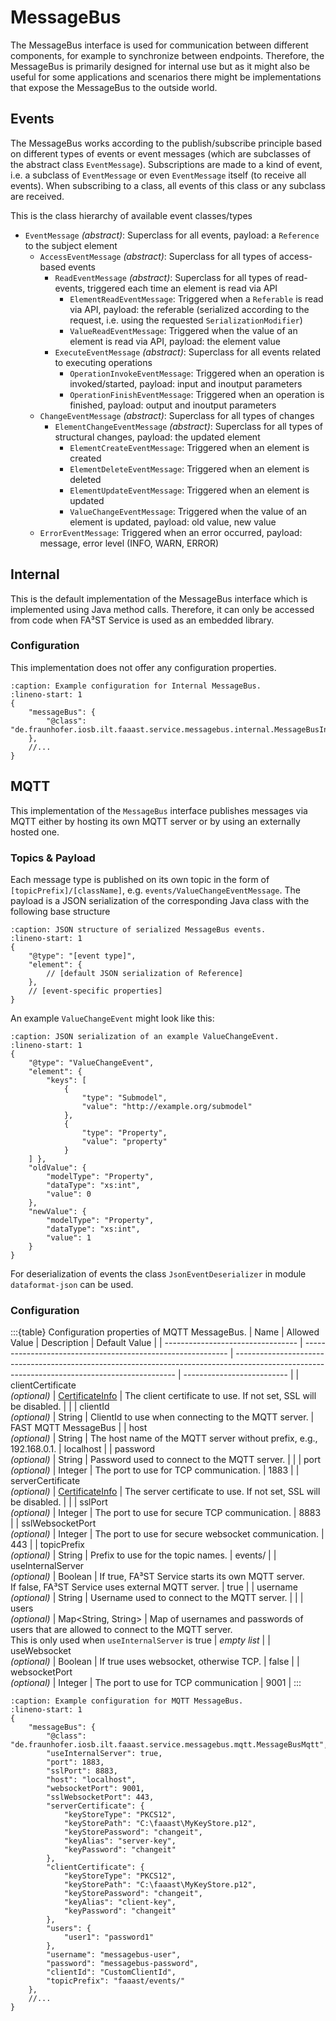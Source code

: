 # MessageBus

The MessageBus interface is used for communication between different components, for example to synchronize between endpoints.
Therefore, the MessageBus is primarily designed for internal use but as it might also be useful for some applications and scenarios there might be implementations that expose the MessageBus to the outside world.

## Events

The MessageBus works according to the publish/subscribe principle based on different types of events or event messages (which are subclasses of the abstract class `EventMessage`).
Subscriptions are made to a kind of event, i.e. a subclass of `EventMessage` or even `EventMessage` itself (to receive all events).
When subscribing to a class, all events of this class or any subclass are received.

This is the class hierarchy of available event classes/types

- `EventMessage` *(abstract)*:						Superclass for all events, payload: a `Reference` to the subject element
	- `AccessEventMessage` *(abstract)*:			Superclass for all types of access-based events
		- `ReadEventMessage` *(abstract)*:			Superclass for all types of read-events, triggered each time an element is read via API
			- `ElementReadEventMessage`:			Triggered when a `Referable` is read via API, payload: the referable (serialized according to the request, i.e. using the requested `SerializationModifier`)
			- `ValueReadEventMessage`:				Triggered when the value of an element is read via API, payload: the element value
		- `ExecuteEventMessage` *(abstract)*:		Superclass for all events related to executing operations
			- `OperationInvokeEventMessage`:		Triggered when an operation is invoked/started, payload: input and inoutput parameters
			- `OperationFinishEventMessage`:		Triggered when an operation is finished, payload: output and inoutput parameters
	- `ChangeEventMessage` *(abstract)*:			Superclass for all types of changes
		- `ElementChangeEventMessage` *(abstract)*:	Superclass for all types of structural changes, payload: the updated element
			- `ElementCreateEventMessage`:			Triggered when an element is created
			- `ElementDeleteEventMessage`:			Triggered when an element is deleted
			- `ElementUpdateEventMessage`:			Triggered when an element is updated
			- `ValueChangeEventMessage`:			Triggered when the value of an element is updated, payload: old value, new value
	- `ErrorEventMessage`:							Triggered when an error occurred, payload: message, error level (INFO, WARN, ERROR)


## Internal

This is the default implementation of the MessageBus interface which is implemented using Java method calls.
Therefore, it can only be accessed from code when FA³ST Service is used as an embedded library.

### Configuration

This implementation does not offer any configuration properties.

```{code-block} json
:caption: Example configuration for Internal MessageBus.
:lineno-start: 1
{
	"messageBus": {
		"@class": "de.fraunhofer.iosb.ilt.faaast.service.messagebus.internal.MessageBusInternal"
	},
	//...
}
```

## MQTT

This implementation of the `MessageBus` interface publishes messages via MQTT either by hosting its own MQTT server or by using an externally hosted one.

### Topics & Payload

Each message type is published on its own topic in the form of `[topicPrefix]/[className]`, e.g. `events/ValueChangeEventMessage`.
The payload is a JSON serialization of the corresponding Java class with the following base structure

```{code-block} json
:caption: JSON structure of serialized MessageBus events.
:lineno-start: 1
{
	"@type": "[event type]",
	"element": { 
		// [default JSON serialization of Reference] 
	},
	// [event-specific properties]
}
```

An example `ValueChangeEvent` might look like this:

```{code-block} json
:caption: JSON serialization of an example ValueChangeEvent.
:lineno-start: 1
{
    "@type": "ValueChangeEvent",
    "element": {
        "keys": [
            {
                "type": "Submodel",
                "value": "http://example.org/submodel"
            },
            {
                "type": "Property",
                "value": "property"
            }
    ] },
    "oldValue": {
        "modelType": "Property",
        "dataType": "xs:int",
        "value": 0
    },
    "newValue": {
        "modelType": "Property",
        "dataType": "xs:int",
        "value": 1
    }
}
```

For deserialization of events the class `JsonEventDeserializer` in module `dataformat-json` can be used.


### Configuration

:::{table} Configuration properties of MQTT MessageBus.
| Name                              | Allowed Value                                               | Description                                                                                                                                   | Default Value              |
| --------------------------------- | ----------------------------------------------------------- | --------------------------------------------------------------------------------------------------------------------------------------------- | -------------------------- |
| clientCertificate<br>*(optional)* | [CertificateInfo](#providing-certificates-in-configuration) | The client certificate to use. If not set, SSL will be disabled.                                                                              |                            |
| clientId<br>*(optional)*          | String                                                      | ClientId to use when connecting to the MQTT server.                                                                                           | FAST MQTT MessageBus       |
| host<br>*(optional)*              | String                                                      | The host name of the MQTT server without prefix, e.g., 192.168.0.1.                                                                           | localhost                  |
| password<br>*(optional)*          | String                                                      | Password used to connect to the MQTT server.                                                                                                  |                            |
| port<br>*(optional)*              | Integer                                                     | The port to use for TCP communication.                                                                                                        | 1883                       |
| serverCertificate<br>*(optional)* | [CertificateInfo](#providing-certificates-in-configuration) | The server certificate to use. If not set, SSL will be disabled.                                                                              |                            |
| sslPort<br>*(optional)*           | Integer                                                     | The port to use for secure TCP communication.                                                                                                 | 8883                       |
| sslWebsocketPort<br>*(optional)*  | Integer                                                     | The port to use for secure websocket communication.                                                                                           | 443                        |
| topicPrefix<br>*(optional)*       | String                                                      | Prefix to use for the topic names.                                                                                                            | events/                    |
| useInternalServer<br>*(optional)* | Boolean                                                     | If true, FA³ST Service starts its own MQTT server.<br>If false, FA³ST Service uses external MQTT server.                                      | true                       |
| username<br>*(optional)*          | String                                                      | Username used to connect to the MQTT server.                                                                                                  |                            |
| users<br>*(optional)*             | Map<String, String>                                         | Map of usernames and passwords of users that are allowed to connect to the MQTT server.<br>This is only used when `useInternalServer` is true | *empty list*               |
| useWebsocket<br>*(optional)*      | Boolean                                                     | If true uses websocket, otherwise TCP.                                                                                                        | false                      |
| websocketPort<br>*(optional)*     | Integer                                                     | The port to use for TCP communication                                                                                                         | 9001                       |
:::

```{code-block} json
:caption: Example configuration for MQTT MessageBus.
:lineno-start: 1
{
	"messageBus": {
		"@class": "de.fraunhofer.iosb.ilt.faaast.service.messagebus.mqtt.MessageBusMqtt",
		"useInternalServer": true,
		"port": 1883,
		"sslPort": 8883,
		"host": "localhost",
		"websocketPort": 9001,
		"sslWebsocketPort": 443,
		"serverCertificate": {
			"keyStoreType": "PKCS12",
			"keyStorePath": "C:\faaast\MyKeyStore.p12",
			"keyStorePassword": "changeit",
			"keyAlias": "server-key",
			"keyPassword": "changeit"
		},
		"clientCertificate": {
			"keyStoreType": "PKCS12",
			"keyStorePath": "C:\faaast\MyKeyStore.p12",
			"keyStorePassword": "changeit",
			"keyAlias": "client-key",
			"keyPassword": "changeit"
		},
		"users": {
			"user1": "password1"
		},
		"username": "messagebus-user",
		"password": "messagebus-password",
		"clientId": "CustomClientId",
		"topicPrefix": "faaast/events/"
	},
	//...
}
```
